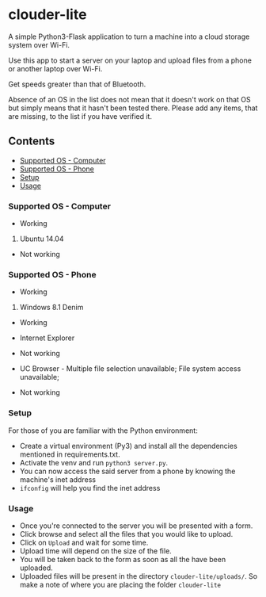 # clouder-lite
A simple Python3-Flask application to turn a machine into a cloud storage system over Wi-Fi.

Use this app to start a server on your laptop and upload files from a phone or another laptop over Wi-Fi.

Get speeds greater than that of Bluetooth.

Absence of an OS in the list does not mean that it doesn't work on that OS but simply means that it hasn't been tested there. Please add any items, that are missing, to the list if you have verified it.

## Contents
* [Supported OS - Computer]()
* [Supported OS - Phone]()
* [Setup]()
* [Usage]()

### Supported OS - Computer

* Working
1. Ubuntu 14.04

* Not working

### Supported OS - Phone

* Working
1. Windows 8.1 Denim
 * Working
  * Internet Explorer
 * Not working
  * UC Browser - Multiple file selection unavailable; File system access unavailable;

* Not working

### Setup

For those of you are familiar with the Python environment:
* Create a virtual environment (Py3) and install all the dependencies mentioned in requirements.txt.
* Activate the venv and run `python3 server.py`.
* You can now access the said server from a phone by knowing the machine's inet address
 * `ifconfig` will help you find the inet address

### Usage

* Once you're connected to the server you will be presented with a form.
* Click browse and select all the files that you would like to upload.
* Click on `Upload` and wait for some time.
* Upload time will depend on the size of the file.
* You will be taken back to the form as soon as all the have been uploaded.
* Uploaded files will be present in the directory `clouder-lite/uploads/`. So make a note of where you are placing the folder `clouder-lite`
